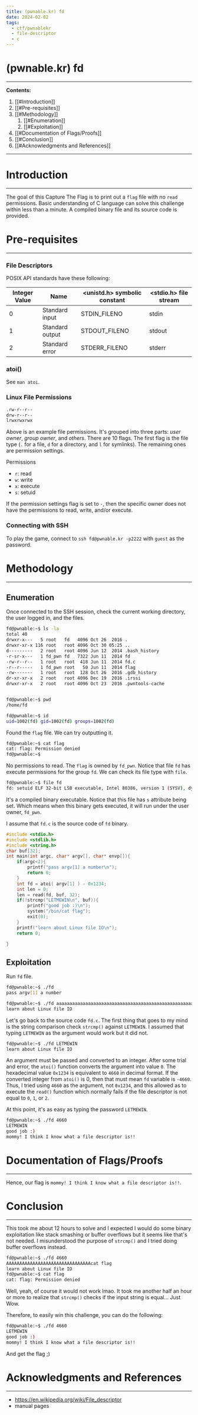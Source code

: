 ```yaml
---
title: (pwnable.kr) fd
date: 2024-02-02
tags:
  - ctf/pwnablekr
  - file-descriptor
  - c
---
```


# (pwnable.kr) fd

---

**Contents:**

1. [[#Introduction]]
2. [[#Pre-requisites]]
3. [[#Methodology]]
   1. [[#Enumeration]]
   2. [[#Exploitation]]
4. [[#Documentation of Flags/Proofs]]
5. [[#Conclusion]]
6. [[#Acknowledgments and References]]

---

# Introduction

---

The goal of this Capture The Flag is to print out a `flag` file with no `read` permissions. Basic understanding of C language can solve this challenge within less than a minute. A compiled binary file and its source code is provided.

# Pre-requisites

---

### File Descriptors

POSIX API standards have these following:

| Integer Value | Name            | <unistd.h> symbolic constant | <stdio.h> file stream |
| ------------- | --------------- | ---------------------------- | --------------------- |
| 0             | Standard input  | STDIN_FILENO                 | stdin                 |
| 1             | Standard output | STDOUT_FILENO                | stdout                |
| 2             | Standard error  | STDERR_FILENO                | stderr                |

### atoi()

See `man atoi`.

### Linux File Permissions

```sh
.rw-r--r--
drw-r--r--
lrwxrwxrwx
```

Above is an example file permissions. It's grouped into three parts: _user owner_, _group owner_, and _others_. There are 10 flags. The first flag is the file type (`.` for a file, `d` for a directory, and `l` for symlinks). The remaining ones are permission settings.

Permissions

- `r`: read
- `w`: write
- `x`: execute
- `s`: setuid

If the permission settings flag is set to `-`, then the specific owner does not have the permissions to read, write, and/or execute.

### Connecting with SSH

To play the game, connect to `ssh fd@pwnable.kr -p2222` with `guest` as the password.

# Methodology

---

## Enumeration

Once connected to the SSH session, check the current working directory, the user logged in, and the files.

```sh
fd@pwnable:~$ ls -la
total 40
drwxr-x---   5 root   fd   4096 Oct 26  2016 .
drwxr-xr-x 116 root   root 4096 Oct 30 05:25 ..
d---------   2 root   root 4096 Jun 12  2014 .bash_history
-r-sr-x---   1 fd_pwn fd   7322 Jun 11  2014 fd
-rw-r--r--   1 root   root  418 Jun 11  2014 fd.c
-r--r-----   1 fd_pwn root   50 Jun 11  2014 flag
-rw-------   1 root   root  128 Oct 26  2016 .gdb_history
dr-xr-xr-x   2 root   root 4096 Dec 19  2016 .irssi
drwxr-xr-x   2 root   root 4096 Oct 23  2016 .pwntools-cache


fd@pwnable:~$ pwd
/home/fd

fd@pwnable:~$ id
uid=1002(fd) gid=1002(fd) groups=1002(fd)
```

Found the `flag` file. We can try outputting it.

```sh
fd@pwnable:~$ cat flag
cat: flag: Permission denied
fd@pwnable:~$
```

No permissions to read. The `flag` is owned by `fd_pwn`. Notice that file `fd` has execute permissions for the group `fd`. We can check its file type with `file`.

```sh
fd@pwnable:~$ file fd
fd: setuid ELF 32-bit LSB executable, Intel 80386, version 1 (SYSV), dynamically linked, interpreter /lib/ld-linux.so.2, for GNU/Linux 2.6.24, BuildID[sha1]=c5ecc1690866b3bb085d59e87aad26a1e386aaeb, not stripped
```

It's a compiled binary executable. Notice that this file has `s` attribute being set. Which means when this binary gets executed, it will run under the user owner, `fd_pwn`.

I assume that `fd.c` is the source code of `fd` binary.

```c
#include <stdio.h>
#include <stdlib.h>
#include <string.h>
char buf[32];
int main(int argc, char* argv[], char* envp[]){
	if(argc<2){
		printf("pass argv[1] a number\n");
		return 0;
	}
	int fd = atoi( argv[1] ) - 0x1234;
	int len = 0;
	len = read(fd, buf, 32);
	if(!strcmp("LETMEWIN\n", buf)){
		printf("good job :)\n");
		system("/bin/cat flag");
		exit(0);
	}
	printf("learn about Linux file IO\n");
	return 0;

}
```

## Exploitation

Run `fd` file.

```sh
fd@pwnable:~$ ./fd
pass argv[1] a number

fd@pwnable:~$ ./fd aaaaaaaaaaaaaaaaaaaaaaaaaaaaaaaaaaaaaaaaaaaaaaaaaaaa
learn about Linux file IO
```

Let's go back to the source code `fd.c`. The first thing that goes to my mind is the string comparison check `strcmp()` against `LETMEWIN`. I assumed that typing `LETMEWIN` as the argument would work but it did not.

```sh
fd@pwnable:~$ ./fd LETMEWIN
learn about Linux file IO
```

An argument must be passed and converted to an integer. After some trial and error, the `atoi()` function converts the argument into value `0`. The hexadecimal value `0x1234` is equivalent to `4660` in decimal format. If the converted integer from `atoi()` is 0, then that must mean `fd` variable is `-4660`. Thus, I tried using `4660` as the argument, not `0x1234`, and this allowed as to execute the `read()` function which normally fails if the file descriptor is not equal to `0`, `1`, or `2`.

At this point, it's as easy as typing the password `LETMEWIN`.

```sh
fd@pwnable:~$ ./fd 4660
LETMEWIN
good job :)
mommy! I think I know what a file descriptor is!!
```

# Documentation of Flags/Proofs

---

Hence, our flag is `mommy! I think I know what a file descriptor is!!`.

# Conclusion

---

This took me about 12 hours to solve and I expected I would do some binary exploitation like stack smashing or buffer overflows but it seems like that's not needed. I misunderstood the purpose of `strcmp()` and I tried doing buffer overflows instead.

```sh
fd@pwnable:~$ ./fd 4660
AAAAAAAAAAAAAAAAAAAAAAAAAAAAAAAAcat flag
learn about Linux file IO
fd@pwnable:~$ cat flag
cat: flag: Permission denied
```

Well, yeah, of course it would not work lmao. It took me another half an hour or more to realize that `strcmp()` checks if the input string is equal... Just Wow.

Therefore, to easily win this challenge, you can do the following:

```sh
fd@pwnable:~$ ./fd 4660
LETMEWIN
good job :)
mommy! I think I know what a file descriptor is!!
```

And get the flag ;)

# Acknowledgments and References

---

- https://en.wikipedia.org/wiki/File_descriptor
- manual pages
